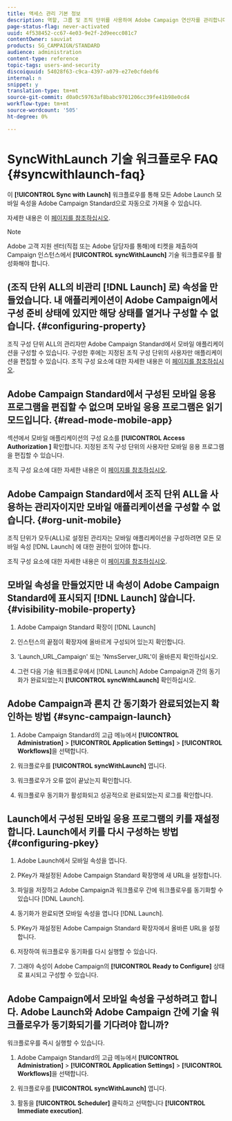 ```yaml
---
title: 액세스 관리 기본 정보
description: 역할, 그룹 및 조직 단위를 사용하여 Adobe Campaign 연산자를 관리합니다.
page-status-flag: never-activated
uuid: 4f538452-cc67-4e03-9e2f-2d9eecc081c7
contentOwner: sauviat
products: SG_CAMPAIGN/STANDARD
audience: administration
content-type: reference
topic-tags: users-and-security
discoiquuid: 54028f63-c9ca-4397-a079-e27e0cfdebf6
internal: n
snippet: y
translation-type: tm+mt
source-git-commit: d0a0c59763af8babc9701206cc39fe41b98e0cd4
workflow-type: tm+mt
source-wordcount: '505'
ht-degree: 0%

---
```



# SyncWithLaunch 기술 워크플로우 FAQ {#syncwithlaunch-faq}

이 **[!UICONTROL Sync with Launch]** 워크플로우를 통해 모든 Adobe Launch 모바일 속성을 Adobe Campaign Standard으로 자동으로 가져올 수 있습니다.

자세한 내용은 이 [페이지를 참조하십시오](../../administration/using/technical-workflows.md).

>[!NOTE]
>
>Adobe 고객 지원 센터(직접 또는 Adobe 담당자를 통해)에 티켓을 제출하여 Campaign 인스턴스에서 **[!UICONTROL syncWithLaunch]** 기술 워크플로우를 활성화해야 합니다.

## (조직 단위 ALL의 비관리 [!DNL Launch] 로) 속성을 만들었습니다. 내 애플리케이션이 Adobe Campaign에서 구성 준비 상태에 있지만 해당 상태를 열거나 구성할 수 없습니다. {#configuring-property}

조직 구성 단위 ALL의 관리자만 Adobe Campaign Standard에서 모바일 애플리케이션을 구성할 수 있습니다. 구성한 후에는 지정된 조직 구성 단위의 사용자만 애플리케이션을 편집할 수 있습니다. 조직 구성 요소에 대한 자세한 내용은 이 [페이지를 참조하십시오](../../administration/using/organizational-units.md).

## Adobe Campaign Standard에서 구성된 모바일 응용 프로그램을 편집할 수 없으며 모바일 응용 프로그램은 읽기 모드입니다. {#read-mode-mobile-app}

섹션에서 모바일 애플리케이션의 구성 요소를 **[!UICONTROL Access Authorization ]** 확인합니다. 지정된 조직 구성 단위의 사용자만 모바일 응용 프로그램을 편집할 수 있습니다.

조직 구성 요소에 대한 자세한 내용은 이 [페이지를 참조하십시오](../../administration/using/organizational-units.md).

## Adobe Campaign Standard에서 조직 단위 ALL을 사용하는 관리자이지만 모바일 애플리케이션을 구성할 수 없습니다. {#org-unit-mobile}

조직 단위가 모두(ALL)로 설정된 관리자는 모바일 애플리케이션을 구성하려면 모든 모바일 속성 [!DNL Launch] 에 대한 권한이 있어야 합니다.

조직 구성 요소에 대한 자세한 내용은 이 [페이지를 참조하십시오](../../administration/using/organizational-units.md).

## 모바일 속성을 만들었지만 내 속성이 Adobe Campaign Standard에 표시되지 [!DNL Launch] 않습니다. {#visibility-mobile-property}

1. Adobe Campaign Standard 확장이 [!DNL Launch]

1. 인스턴스의 끝점이 확장자에 올바르게 구성되어 있는지 확인합니다.

1. &#39;Launch_URL_Campaign&#39; 또는 &#39;NmsServer_URL&#39;이 올바른지 확인하십시오.

1. 그런 다음 기술 워크플로우에서 [!DNL Launch] Adobe Campaign과 간의 동기화가 완료되었는지 **[!UICONTROL syncWithLaunch]** 확인하십시오.

## Adobe Campaign과 론치 간 동기화가 완료되었는지 확인하는 방법 {#sync-campaign-launch}

1. Adobe Campaign Standard의 고급 메뉴에서 **[!UICONTROL Administration]** > **[!UICONTROL Application Settings]** > **[!UICONTROL Workflows]**&#x200B;을 선택합니다.

1. 워크플로우를 **[!UICONTROL syncWithLaunch]** 엽니다.

1. 워크플로우가 오류 없이 끝났는지 확인합니다.

1. 워크플로우 동기화가 활성화되고 성공적으로 완료되었는지 로그를 확인합니다.

## Launch에서 구성된 모바일 응용 프로그램의 키를 재설정합니다. Launch에서 키를 다시 구성하는 방법 {#configuring-pkey}

1. Adobe Launch에서 모바일 속성을 엽니다.

1. PKey가 재설정된 Adobe Campaign Standard 확장명에 새 URL을 설정합니다.

1. 파일을 저장하고 Adobe Campaign과 워크플로우 간에 워크플로우를 동기화할 수 있습니다 [!DNL Launch].

1. 동기화가 완료되면 모바일 속성을 엽니다 [!DNL Launch].

1. PKey가 재설정된 Adobe Campaign Standard 확장자에서 올바른 URL을 설정합니다.

1. 저장하여 워크플로우 동기화를 다시 실행할 수 있습니다.

1. 그래야 속성이 Adobe Campaign의 **[!UICONTROL Ready to Configure]** 상태로 표시되고 구성할 수 있습니다.

## Adobe Campaign에서 모바일 속성을 구성하려고 합니다. Adobe Launch와 Adobe Campaign 간에 기술 워크플로우가 동기화되기를 기다려야 합니까?

워크플로우를 즉시 실행할 수 있습니다.

1. Adobe Campaign Standard의 고급 메뉴에서 **[!UICONTROL Administration]** > **[!UICONTROL Application Settings]** > **[!UICONTROL Workflows]**&#x200B;을 선택합니다.

1. 워크플로우를 **[!UICONTROL syncWithLaunch]** 엽니다.

1. 활동을 **[!UICONTROL Scheduler]** 클릭하고 선택합니다 **[!UICONTROL Immediate execution]**.
